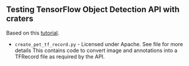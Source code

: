 ## Testing TensorFlow Object Detection API with craters

Based on this [tutorial](https://medium.com/towards-data-science/building-a-toy-detector-with-tensorflow-object-detection-api-63c0fdf2ac95).

* `create_pet_tf_record.py` - Licensed under Apache. See file for more details
This contains code to convert image and annotations into a TFRecord file as required by the API.
